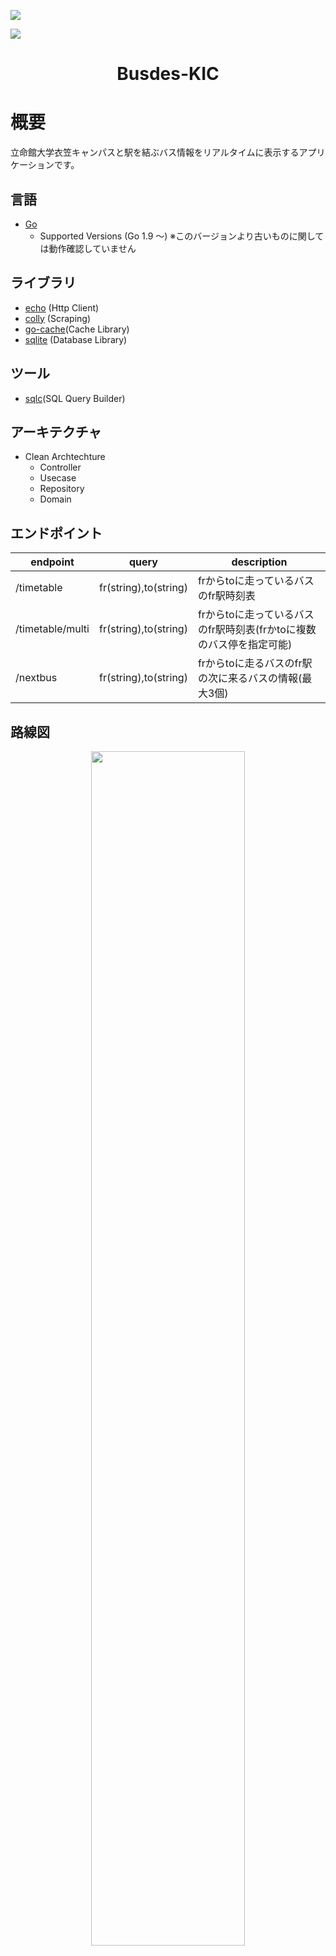 ![](https://img.shields.io/github/actions/workflow/status/mercy34mercy/bustimer_kic/prod-deploy.yaml?label=Cloud%20Run%20Deploy)

![](https://img.shields.io/github/actions/workflow/status/mercy34mercy/bustimer_kic/prod-ci.yaml?label=Unit%20Test)

<h1 align="center"> Busdes-KIC</h1>


# 概要
立命館大学衣笠キャンパスと駅を結ぶバス情報をリアルタイムに表示するアプリケーションです。
## 言語
* [Go](https://go.dev/)
    * Supported Versions (Go 1.9 ～) ※このバージョンより古いものに関しては動作確認していません
## ライブラリ
* [echo](https://echo.labstack.com/) (Http Client)
* [colly](http://go-colly.org/) (Scraping)
* [go-cache](https://github.com/patrickmn/go-cache)(Cache Library)
* [sqlite](https://github.com/mattn/go-sqlite3) (Database Library)

## ツール
* [sqlc](https://sqlc.dev/)(SQL Query Builder)

## アーキテクチャ
* Clean Archtechture
    * Controller
    * Usecase
    * Repository
    * Domain

## エンドポイント
| endpoint         | query | description                                                          | 
| ---------------- | ----- | -------------------------------------------------------------------- | 
| /timetable       | fr(string),to(string) | frからtoに走っているバスのfr駅時刻表                                 | 
| /timetable/multi | fr(string),to(string) | frからtoに走っているバスのfr駅時刻表(frかtoに複数のバス停を指定可能) | 
| /nextbus         | fr(string),to(string) | frからtoに走るバスのfr駅の次に来るバスの情報(最大3個)                | 

## 路線図
<p align="center">
<img src=".img/busdes-kic-api-rosen.png" width="70%" >
</p>

# インフラ
## 使用環境
### 本番環境
busdes-kic-apiは、GCPのCloudRun(Google Cloud Plateform)上で動作しています。また、DNSにはCloudFlareを使用しています。

* GCP
    * Cloud Run
* Cloud Flare
    * DNS

### 開発環境
開発環境ではAzureのApp ServiceにDocker ContainerをDeployしています。
* Azure
    * App Service
* Docker Hub

## CI/CD
このシステムでは、GithubActionsを使用して継続的なインティグレーションと継続的なデリバリーを実現しています。

### 本番環境
<p align="center">
<img src=".img/busdes-kic-api.png" width="70%" >
</p>

### 開発環境
<p align="center">
<img src=".img/busdes-kic-api-dev.png" width="70%">
</p>


# 開発環境
## Github レポジトリ
* [Backend Repository(Public)](https://github.com/mercy34mercy/bustimer_kic)
* [Android Application Repository(Private)](https://github.com/mercy34mercy/bus-des-kic-android)
* [iOS Application Repository(Public)](https://github.com/kuro48/BusdesKICNativeiOS)
* [Web Application Repository(Public)](https://github.com/Shunkicreate/busdes-kic-web)
## Git Flow
I referred to this [article](https://qiita.com/KosukeSone/items/514dd24828b485c69a05)

* main
    * develop
        * feat/***
        * fix/***
## Contributor
* Backend
    * [mercy34mercy](https://github.com/mercy34mercy)
* Android
    * [mercy34mercy](https://github.com/mercy34mercy)
* iOS
    * [kuro48](https://github.com/kuro48)
    * [shinpochi2002](https://github.com/shinpochi2002)
* Web
    * [Shunkicreate](https://github.com/Shunkicreate)
    * [Kyororillex](https://github.com/Kyororillex)
    * [YukaChoco](https://github.com/YukaChoco)
* Designer
    * [chell-uoxou](https://github.com/chell-uoxou)
    * [F-mm1229](https://github.com/F-mm1229)

## 組織概要
私たちは、立命館大学を中心に活動するIT学生団体[watnow](http://www.watnow.jp/)です。\
watnowのメンバー5名で、2022/9～ backend,iOS,Androidアプリの開発を進めています。また、2022/12～はWeb開発メンバーも加わり計8名でBudes-KICの開発を行っています。
<p align="center">
<img src=".img/watnows.png" width="70%" >
</p>

# 他プロジェクト
<p align="left">
<img src=".img/busdes_icon.png" width="30%">
</p>

Busdes!は立命館大学びわこ草津キャンパスと南草津駅をつなぐバスの時刻表アプリです。\
このアプリも学生団体watnowで開発し運営しています。
* [Androidアプリ](https://play.google.com/store/apps/details?id=busdes.rits.jp&hl=ja&gl=US&pli=1)
* [iOSアプリ](https://apps.apple.com/jp/app/busdes-%E3%83%90%E3%82%B9%E3%81%A7%E3%81%99/id1491015874) 

# overview
This application displays real-time bus information between Ritsumeikan University Kinugasa Campus and the station.

## Languages
* [Go](https://go.dev/)
    * Supported Versions (Go 1.9 ～) ※We have not checked the operation of older versions.
## Library
* [echo](https://echo.labstack.com/) (Http Client)
* [colly](http://go-colly.org/) (Scraping)
* [go-cache](https://github.com/patrickmn/go-cache)(Cache Library)
* [sqlite](https://github.com/mattn/go-sqlite3) (Database Library)

## tool
* [sqlc](https://sqlc.dev/) (SQL Query Builder)

## architecture
* Clean Archtechture
    * Controller
    * Usecase
    * Repository
    * Domain

## Endpoint
| endpoint         | query                 | description                                                                                                              | 
| ---------------- | --------------------- | ------------------------------------------------------------------------------------------------------------------------ | 
| /timetable       | fr(string),to(string) | Bus stop (fr) timetable for buses running from (fr) to (to)                                                              | 
| /timetable/multi | fr(string),to(string) | Timetable of bus stops (fr) for buses running from (fr) to (to) (multiple bus stops can be specified by either fr or to) | 
| /nextbus         | fr(string),to(string) | Information on the next bus (max 3 buses) coming to (fr) station for buses from (fr) to (to)                             | 


## route map
<p align="center">
<img src=".img/busdes-kic-api-rosen.png" width="70%" >
</p>

# Infra
## environment
### Production
This System is running on GCP's CloudRun(Google Cloud Plateform). And we use CloudFlare for DNS.

* GCP
    * Cloud Run
* Cloud Flare
    * DNS
### Development
In the development environment, Docker Container is Deployed to Azure's App Service.

* Azure
    * App Service
* Docker Hub

## CI/CD
The system uses GithubActions for continuous intigration and continuous delivery.

### Production
<p align="center">
<img src=".img/busdes-kic-api.png" width="70%" >
</p>

### Development
<p align="center">
<img src=".img/busdes-kic-api-dev.png" width="70%">
</p>

# Development Overview
## Github Repository
* [Backend Repository(Public)](https://github.com/mercy34mercy/bustimer_kic)
* [Android Application Repository(Private)](https://github.com/mercy34mercy/bus-des-kic-android)
* [iOS Application Repository(Public)](https://github.com/kuro48/BusdesKICNativeiOS)
* [Web Application Repository(Public)](https://github.com/Shunkicreate/busdes-kic-web)
## Git Flow
I referred to this [article](https://qiita.com/KosukeSone/items/514dd24828b485c69a05)

* main
    * develop
        * feat/***
        * fix/***
## contributor
* Backend
    * [mercy34mercy](https://github.com/mercy34mercy)
* Android
    * [mercy34mercy](https://github.com/mercy34mercy)
* iOS
    * [kuro48](https://github.com/kuro48)
    * [shinpochi2002](https://github.com/shinpochi2002)
* Web
    * [Shunkicreate](https://github.com/Shunkicreate)
    * [Kyororillex](https://github.com/Kyororillex)
    * [YukaChoco](https://github.com/YukaChoco)
* Designer
    * [chell-uoxou](https://github.com/chell-uoxou)
    * [F-mm1229](https://github.com/F-mm1229)

## Organizational Profile
We are [watnow](http://www.watnow.jp/), an IT student group based in Ritsumeikan University. \
Five members of watnow are developing backend, iOS, and Android applications from 2022/9. Also, from 2022/12, 3 web app developers will join to develop Budes-KIC with a total of 8 members.
<p align="center">
<img src=".img/watnows.png" width="70%" >
</p>

# Other Projects
<img src=".img/busdes_icon.png" width="30%"> \
Busdes! is a bus schedule application connecting Ritsumeikan University Biwako Kusatsu Campus and Minami-Kusatsu Station. \
This application is also developed and operated by student group watnow.
* [Android Application](https://play.google.com/store/apps/details?id=busdes.rits.jp&hl=ja&gl=US&pli=1)
* [iOS Application](https://apps.apple.com/jp/app/busdes-%E3%83%90%E3%82%B9%E3%81%A7%E3%81%99/id1491015874) 